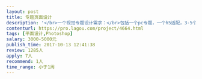 ```yaml
---                
layout: post       
title: 专题页面设计           
description: '</br>一个视觉专题设计需求：</br>包括一个pc专题，一个h5适配，3-5个banner广告位；</br>有参考案例，有固定样式要求；</br>'     
contenturl: https://pro.lagou.com/project/4664.html      
tags: [平面设计,Photoshop]            
salary: 3000-5000元          
publish_time: 2017-10-13 12:41:38         
review: 1285人                   
apply: 7人                   
recommend: 1人                   
time_range: 小于1周              
---                 
```

